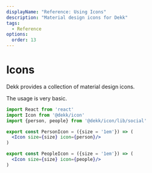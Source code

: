 ```yaml
---
displayName: "Reference: Using Icons"
description: "Material design icons for Dekk"
tags: 
  - Reference
options:
  order: 13
---
```


# Icons

Dekk provides a collection of material design icons.

The usage is very basic.

```jsx
import React from 'react'
import Icon from '@dekk/icon'
import {person, people} from '@dekk/icon/lib/social'

export const PersonIcon = ({size = '1em'}) => (
  <Icon size={size} icon={person}/>
)

export const PeopleIcon = ({size = '1em'}) => (
  <Icon size={size} icon={people}/>
)
```
